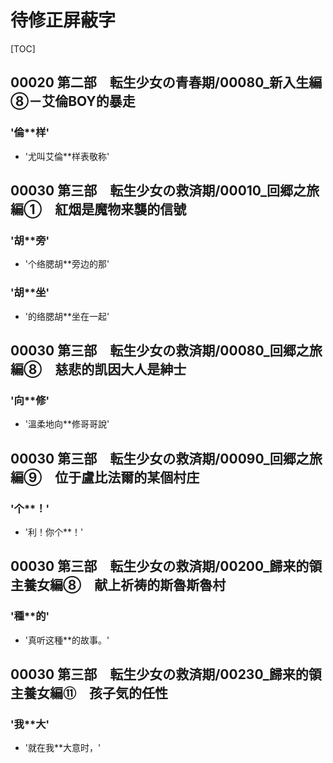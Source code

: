 # 待修正屏蔽字

[TOC]

## 00020 第二部　転生少女の青春期/00080_新入生編⑧－艾倫BOY的暴走

### '倫**样'

- '尤叫艾倫**样表敬称'


## 00030 第三部　転生少女の救済期/00010_回郷之旅編①　紅烟是魔物来襲的信號

### '胡**旁'

- '个络腮胡**旁边的那'

### '胡**坐'

- '的络腮胡**坐在一起'


## 00030 第三部　転生少女の救済期/00080_回郷之旅編⑧　慈悲的凯因大人是紳士

### '向**修'

- '溫柔地向**修哥哥說'


## 00030 第三部　転生少女の救済期/00090_回郷之旅編⑨　位于盧比法爾的某個村庄

### '个**！'

- '利！你个**！'


## 00030 第三部　転生少女の救済期/00200_歸来的領主養女編⑧　献上祈祷的斯魯斯魯村

### '種**的'

- '真听这種**的故事。'


## 00030 第三部　転生少女の救済期/00230_歸来的領主養女編⑪　孩子気的任性

### '我**大'

- '就在我**大意时，'
